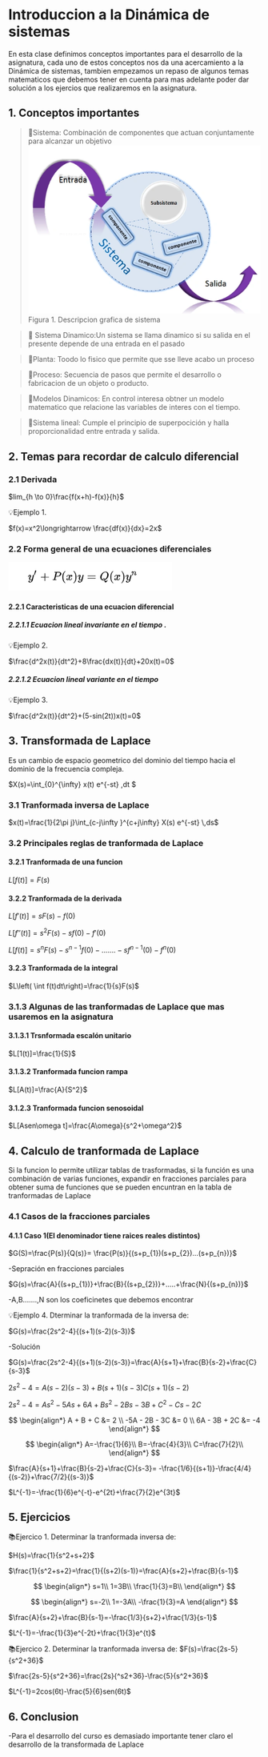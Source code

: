 # Introduccion a la Dinámica de sistemas 
En esta clase definimos conceptos importantes para el desarrollo de la asignatura, cada uno de estos conceptos nos da una acercamiento a la Dinámica de sistemas, tambien empezamos un repaso de algunos temas matematicos que debemos tener en cuenta para mas adelante poder dar solución a los ejercios que realizaremos en la asignatura. 
## 1. Conceptos importantes 
>🔑Sistema: Combinación de componentes que actuan conjuntamente para alcanzar un objetivo
![Sistema](https://github.com/diegavila00/Apuntes/blob/main/TP/sistema.png)
Figura 1. Descripcion grafica de sistema 

>🔑 Sistema Dinamico:Un sistema se llama dinamico si su salida en el presente depende de una entrada en el pasado

>🔑Planta: Toodo lo fisico que permite que sse lleve acabo un proceso

>🔑Proceso: Secuencia de pasos que permite el desarrollo o fabricacion de un objeto o producto.

>🔑Modelos Dinamicos: En control interesa  obtner un modelo matematico que relacione las variables de interes con el tiempo.

>🔑Sistema lineal: Cumple el principio de superpocición y halla proporcionalidad entre entrada y salida.

## 2. Temas para recordar de calculo diferencial  
### 2.1 Derivada  

$lim_{h \to 0}\frac{f(x+h)-f(x)}{h}$


💡Ejemplo 1. 

$f(x)=x^2\longrightarrow \frac{df(x)}{dx}=2x$

### 2.2 Forma general de una ecuaciones diferenciales 
![](https://github.com/diegavila00/Apuntes/blob/main/TP/e.png)

#### 2.2.1 Caracteristicas de una ecuacion diferencial 
##### 2.2.1.1 Ecuacion lineal invariante en el tiempo .

💡Ejemplo 2.

$\frac{d^2x(t)}{dt^2}+8\frac{dx(t)}{dt}+20x(t)=0$

##### 2.2.1.2 Ecuacion lineal variante en el tiempo 

💡Ejemplo 3.

$\frac{d^2x(t)}{dt^2}+(5-sin(2t))x(t)=0$

## 3. Transformada de Laplace 
Es un cambio de espacio geometrico del dominio del tiempo hacia el dominio de la frecuencia compleja.


$X(s)=\int_{0}^{\infty} x(t)  e^{-st} \,dt $

### 3.1 Tranformada inversa de Laplace 
$x(t)=\frac{1}{2\pi j}\int_{c-j\infty }^{c+j\infty} X(s) e^{-st} \,ds$

### 3.2 Principales reglas de tranformada de Laplace 
#### 3.2.1 Tranformada de una funcion 
$L[f(t)]=F(s)$
#### 3.2.2 Tranformada de la derivada 
$L[f'(t)]=sF(s)-f(0)$

$L[f''(t)]=s^2F(s)-sf(0)-f'(0)$

$L[f(t)]=s^nF(s)-s^{n-1}f(0)-.......-sf^{n-1}(0)-f^n(0)$
#### 3.2.3 Tranformada de la integral 
$L\left( \int f(t)dt\right)=\frac{1}{s}F(s)$

### 3.1.3 Algunas de las tranformadas de Laplace que mas usaremos en la asignatura 
#### 3.1.3.1 Trsnformada escalón unitario 
$L[1(t)]=\frac{1}{S}$
#### 3.1.3.2 Tranformada funcion rampa 
$L[A(t)]=\frac{A}{S^2}$
#### 3.1.2.3 Tranformada funcion senosoidal 
$L[Asen\omega t]=\frac{A\omega}{s^2+\omega^2}$
## 4. Calculo de tranformada de Laplace 
Si la funcion lo permite utilizar tablas de trasformadas, si la función es una combinación de varias funciones, expandir en fracciones parciales para obtener suma de funciones que se pueden encuntran en la tabla de tranformadas de Laplace 
### 4.1 Casos de la fracciones parciales 
#### 4.1.1 Caso 1(El denominador tiene raices reales distintos)

$G(S)=\frac{P(s)}{Q(s)}= \frac{P(s)}{(s+p_{1})(s+p_{2})...(s+p_{n})}$

-Sepración en fracciones parciales 

$G(s)=\frac{A}{(s+p_{1})}+\frac{B}{(s+p_{2})}+.....+\frac{N}{(s+p_{n})}$

-A,B.......,N son los coeficinetes que debemos encontrar 

💡Ejemplo 4.
Dterminar la tranformada de la inversa de:

$G(s)=\frac{2s^2-4}{(s+1)(s-2)(s-3)}$

-Solución 


$G(s)=\frac{2s^2-4}{(s+1)(s-2)(s-3)}=\frac{A}{s+1}+\frac{B}{s-2}+\frac{C}{s-3}$

$2s^2-4=A(s-2)(s-3)+B(s+1)(s-3)C(s+1)(s-2)$

$2s^2-4=As^2-5As+6A+Bs^2-2Bs-3B+C^2-Cs-2C$

$$
\begin{align*}
A + B + C &= 2 \\
-5A - 2B - 3C &= 0 \\
6A - 3B + 2C &= -4
\end{align*}
$$

$$
\begin{align*}
A=-\frac{1}{6}\\
B=-\frac{4}{3}\\
C=\frac{7}{2}\\
\end{align*}
$$

$\frac{A}{s+1}+\frac{B}{s-2}+\frac{C}{s-3}= -\frac{1/6}{(s+1)}-\frac{4/4}{(s-2)}+\frac{7/2}{(s-3)}$ 

$L^{-1}=-\frac{1}{6}e^{-t}-e^{2t}+\frac{7}{2}e^{3t}$

## 5. Ejercicios 
📚Ejercico 1. 
Determinar la tranformada inversa de:

$H(s)=\frac{1}{s^2+s+2}$

$\frac{1}{s^2+s+2}=\frac{1}{(s+2)(s-1)}=\frac{A}{s+2}+\frac{B}{s-1}$

$$
\begin{align*}
s=1\\
1=3B\\
\frac{1}{3}=B\\
\end{align*}
$$

$$
\begin{align*}
s=-2\\
1=-3A\\
-\frac{1}{3}=A
\end{align*}
$$

$\frac{A}{s+2}+\frac{B}{s-1}=-\frac{1/3}{s+2}+\frac{1/3}{s-1}$

$L^{-1}=-\frac{1}{3}e^{-2t}+\frac{1}{3}e^{t}$

📚Ejercico 2.
Determinar la tranformada inversa de:
$F(s)=\frac{2s-5}{s^2+36}$

$\frac{2s-5}{s^2+36}=\frac{2s}{^s2+36}-\frac{5}{s^2+36}$

$L^{-1}=2cos(6t)-\frac{5}{6}sen(6t)$

## 6. Conclusion
-Para el desarrollo del curso es demasiado importante tener claro el desarrollo de la transformada de Laplace 





